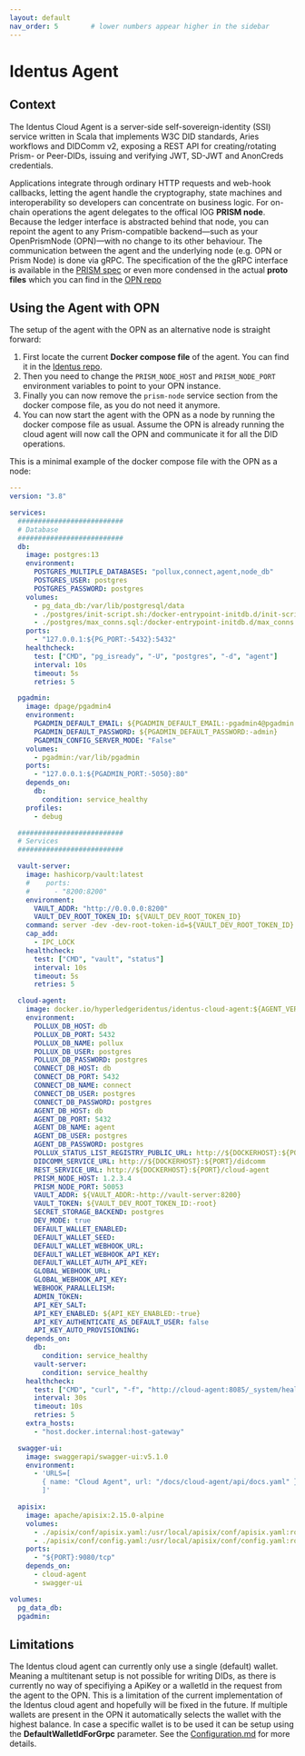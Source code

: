 ```yaml
---
layout: default
nav_order: 5        # lower numbers appear higher in the sidebar
---
```


# Identus Agent
## Context
The Identus Cloud Agent is a server-side self-sovereign-identity (SSI) service written in Scala that implements W3C DID standards, Aries workflows and DIDComm v2, exposing a REST API for creating/rotating Prism- or Peer-DIDs, issuing and verifying JWT, SD-JWT and AnonCreds credentials.

Applications integrate through ordinary HTTP requests and web-hook callbacks, letting the agent handle the cryptography, state machines and interoperability so developers can concentrate on business logic.
For on-chain operations the agent delegates to the offical IOG **PRISM node**.
Because the ledger interface is abstracted behind that node, you can repoint the agent to any Prism-compatible backend—such as your OpenPrismNode (OPN)—with no change to its other behaviour. The communication between the agent and the underlying node (e.g. OPN or Prism Node) is done via gRPC.
The specification of the the gRPC interface is available in the [PRISM spec](https://github.com/input-output-hk/prism-did-method-spec/blob/main/w3c-spec/PRISM-method.md) or even more condensed in the actual **proto files** which you can find in the [OPN repo](https://github.com/bsandmann/OpenPrismNode/tree/master/OpenPrismNode.Grpc/Protos)

## Using the Agent with OPN
The setup of the agent with the OPN as an alternative node is straight forward:
1. First locate the current **Docker compose file** of the agent. You can find it in the [Identus repo](https://github.com/hyperledger-identus/cloud-agent/blob/main/infrastructure/shared/docker-compose.yml).
2. Then you need to change the `PRISM_NODE_HOST` and `PRISM_NODE_PORT` environment variables to point to your OPN instance.
3. Finally you can now remove the `prism-node` service section from the docker compose file, as you do not need it anymore.
4. You can now start the agent with the OPN as a node by running the docker compose file as usual. Assume the OPN is already running the cloud agent will now call the OPN and communicate it for all the DID operations.

This is a minimal example of the docker compose file with the OPN as a node:
```yaml
---
version: "3.8"

services:
  ##########################
  # Database
  ##########################
  db:
    image: postgres:13
    environment:
      POSTGRES_MULTIPLE_DATABASES: "pollux,connect,agent,node_db"
      POSTGRES_USER: postgres
      POSTGRES_PASSWORD: postgres
    volumes:
      - pg_data_db:/var/lib/postgresql/data
      - ./postgres/init-script.sh:/docker-entrypoint-initdb.d/init-script.sh
      - ./postgres/max_conns.sql:/docker-entrypoint-initdb.d/max_conns.sql
    ports:
      - "127.0.0.1:${PG_PORT:-5432}:5432"
    healthcheck:
      test: ["CMD", "pg_isready", "-U", "postgres", "-d", "agent"]
      interval: 10s
      timeout: 5s
      retries: 5

  pgadmin:
    image: dpage/pgadmin4
    environment:
      PGADMIN_DEFAULT_EMAIL: ${PGADMIN_DEFAULT_EMAIL:-pgadmin4@pgadmin.org}
      PGADMIN_DEFAULT_PASSWORD: ${PGADMIN_DEFAULT_PASSWORD:-admin}
      PGADMIN_CONFIG_SERVER_MODE: "False"
    volumes:
      - pgadmin:/var/lib/pgadmin
    ports:
      - "127.0.0.1:${PGADMIN_PORT:-5050}:80"
    depends_on:
      db:
        condition: service_healthy
    profiles:
      - debug

  ##########################
  # Services
  ##########################

  vault-server:
    image: hashicorp/vault:latest
    #    ports:
    #      - "8200:8200"
    environment:
      VAULT_ADDR: "http://0.0.0.0:8200"
      VAULT_DEV_ROOT_TOKEN_ID: ${VAULT_DEV_ROOT_TOKEN_ID}
    command: server -dev -dev-root-token-id=${VAULT_DEV_ROOT_TOKEN_ID}
    cap_add:
      - IPC_LOCK
    healthcheck:
      test: ["CMD", "vault", "status"]
      interval: 10s
      timeout: 5s
      retries: 5

  cloud-agent:
    image: docker.io/hyperledgeridentus/identus-cloud-agent:${AGENT_VERSION:-latest}
    environment:
      POLLUX_DB_HOST: db
      POLLUX_DB_PORT: 5432
      POLLUX_DB_NAME: pollux
      POLLUX_DB_USER: postgres
      POLLUX_DB_PASSWORD: postgres
      CONNECT_DB_HOST: db
      CONNECT_DB_PORT: 5432
      CONNECT_DB_NAME: connect
      CONNECT_DB_USER: postgres
      CONNECT_DB_PASSWORD: postgres
      AGENT_DB_HOST: db
      AGENT_DB_PORT: 5432
      AGENT_DB_NAME: agent
      AGENT_DB_USER: postgres
      AGENT_DB_PASSWORD: postgres
      POLLUX_STATUS_LIST_REGISTRY_PUBLIC_URL: http://${DOCKERHOST}:${PORT}/cloud-agent
      DIDCOMM_SERVICE_URL: http://${DOCKERHOST}:${PORT}/didcomm
      REST_SERVICE_URL: http://${DOCKERHOST}:${PORT}/cloud-agent
      PRISM_NODE_HOST: 1.2.3.4
      PRISM_NODE_PORT: 50053
      VAULT_ADDR: ${VAULT_ADDR:-http://vault-server:8200}
      VAULT_TOKEN: ${VAULT_DEV_ROOT_TOKEN_ID:-root}
      SECRET_STORAGE_BACKEND: postgres
      DEV_MODE: true
      DEFAULT_WALLET_ENABLED:
      DEFAULT_WALLET_SEED:
      DEFAULT_WALLET_WEBHOOK_URL:
      DEFAULT_WALLET_WEBHOOK_API_KEY:
      DEFAULT_WALLET_AUTH_API_KEY:
      GLOBAL_WEBHOOK_URL:
      GLOBAL_WEBHOOK_API_KEY:
      WEBHOOK_PARALLELISM:
      ADMIN_TOKEN:
      API_KEY_SALT:
      API_KEY_ENABLED: ${API_KEY_ENABLED:-true}
      API_KEY_AUTHENTICATE_AS_DEFAULT_USER: false
      API_KEY_AUTO_PROVISIONING:
    depends_on:
      db:
        condition: service_healthy
      vault-server:
        condition: service_healthy
    healthcheck:
      test: ["CMD", "curl", "-f", "http://cloud-agent:8085/_system/health"]
      interval: 30s
      timeout: 10s
      retries: 5
    extra_hosts:
      - "host.docker.internal:host-gateway"

  swagger-ui:
    image: swaggerapi/swagger-ui:v5.1.0
    environment:
      - 'URLS=[
        { name: "Cloud Agent", url: "/docs/cloud-agent/api/docs.yaml" }
        ]'

  apisix:
    image: apache/apisix:2.15.0-alpine
    volumes:
      - ./apisix/conf/apisix.yaml:/usr/local/apisix/conf/apisix.yaml:ro
      - ./apisix/conf/config.yaml:/usr/local/apisix/conf/config.yaml:ro
    ports:
      - "${PORT}:9080/tcp"
    depends_on:
      - cloud-agent
      - swagger-ui

volumes:
  pg_data_db:
  pgadmin:
```

## Limitations
The Identus cloud agent can currently only use a single (default) wallet. Meaning a multitenant setup is not possible for writing DIDs, as there is currently no way of specifiying a ApiKey or a walletId in the request from the agent to the OPN. This is a limitation of the current implementation of the Identus cloud agent and hopefully will be fixed in the future. If multiple wallets are present in the OPN it automatically selects the wallet with the highest balance. In case a specific wallet is to be used it can be setup using the **DefaultWalletIdForGrpc** parameter.
See the [Configuration.md](Configuration.md) for more details.